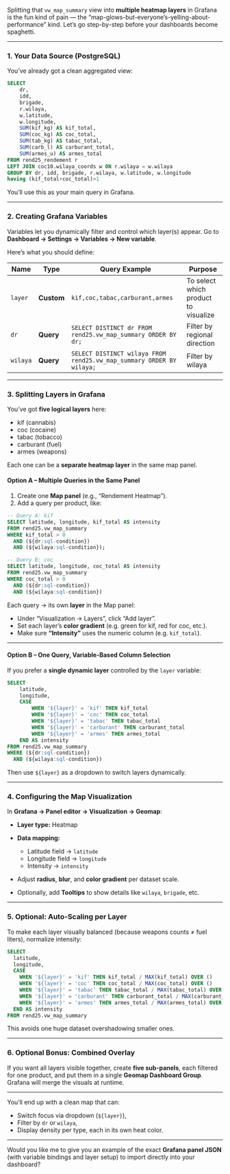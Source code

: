 Splitting that `vw_map_summary` view into **multiple heatmap layers** in Grafana is the fun kind of pain — the “map-glows-but-everyone’s-yelling-about-performance” kind. Let’s go step-by-step before your dashboards become spaghetti.

---

### 1. Your Data Source (PostgreSQL)

You’ve already got a clean aggregated view:

```sql
SELECT
    dr,
    idd,
    brigade,
    r.wilaya,
    w.latitude,
    w.longitude,
    SUM(kif_kg) AS kif_total,
    SUM(coc_kg) AS coc_total,
    SUM(tab_kg) AS tabac_total,
    SUM(carb_l) AS carburant_total,
    SUM(armes_u) AS armes_total
FROM rend25_rendement r
LEFT JOIN coc10.wilaya_coords w ON r.wilaya = w.wilaya
GROUP BY dr, idd, brigade, r.wilaya, w.latitude, w.longitude
having (kif_total+coc_total)>1

```

You’ll use this as your main query in Grafana.

---

### 2. Creating Grafana **Variables**

Variables let you dynamically filter and control which layer(s) appear.
Go to **Dashboard → Settings → Variables → New variable**.

Here’s what you should define:

| Name     | Type       | Query Example                                                        | Purpose                              |
| -------- | ---------- | -------------------------------------------------------------------- | ------------------------------------ |
| `layer`  | **Custom** | `kif,coc,tabac,carburant,armes`                                      | To select which product to visualize |
| `dr`     | **Query**  | `SELECT DISTINCT dr FROM rend25.vw_map_summary ORDER BY dr;`         | Filter by regional direction         |
| `wilaya` | **Query**  | `SELECT DISTINCT wilaya FROM rend25.vw_map_summary ORDER BY wilaya;` | Filter by wilaya                     |

---

### 3. Splitting Layers in Grafana

You’ve got **five logical layers** here:

* kif (cannabis)
* coc (cocaine)
* tabac (tobacco)
* carburant (fuel)
* armes (weapons)

Each one can be a **separate heatmap layer** in the same map panel.

#### Option A – Multiple Queries in the Same Panel

1. Create one **Map panel** (e.g., “Rendement Heatmap”).
2. Add a query per product, like:

```sql
-- Query A: kif
SELECT latitude, longitude, kif_total AS intensity
FROM rend25.vw_map_summary
WHERE kif_total > 0
  AND (${dr:sql-condition}) 
  AND (${wilaya:sql-condition});

-- Query B: coc
SELECT latitude, longitude, coc_total AS intensity
FROM rend25.vw_map_summary
WHERE coc_total > 0
  AND (${dr:sql-condition}) 
  AND (${wilaya:sql-condition})
```

Each query → its own **layer** in the Map panel:

* Under “Visualization → Layers”, click “Add layer”.
* Set each layer’s **color gradient** (e.g. green for kif, red for coc, etc.).
* Make sure **“Intensity”** uses the numeric column (e.g. `kif_total`).

---

#### Option B – One Query, Variable-Based Column Selection

If you prefer a **single dynamic layer** controlled by the `layer` variable:

```sql
SELECT
    latitude,
    longitude,
    CASE
        WHEN '${layer}' = 'kif' THEN kif_total
        WHEN '${layer}' = 'coc' THEN coc_total
        WHEN '${layer}' = 'tabac' THEN tabac_total
        WHEN '${layer}' = 'carburant' THEN carburant_total
        WHEN '${layer}' = 'armes' THEN armes_total
    END AS intensity
FROM rend25.vw_map_summary
WHERE (${dr:sql-condition})
  AND (${wilaya:sql-condition})
```

Then use `${layer}` as a dropdown to switch layers dynamically.

---

### 4. Configuring the Map Visualization

In **Grafana → Panel editor → Visualization → Geomap**:

* **Layer type:** Heatmap
* **Data mapping:**

    * Latitude field → `latitude`
    * Longitude field → `longitude`
    * Intensity → `intensity`
* Adjust **radius**, **blur**, and **color gradient** per dataset scale.
* Optionally, add **Tooltips** to show details like `wilaya`, `brigade`, etc.

---

### 5. Optional: Auto-Scaling per Layer

To make each layer visually balanced (because weapons counts ≠ fuel liters), normalize intensity:

```sql
SELECT
  latitude,
  longitude,
  CASE
    WHEN '${layer}' = 'kif' THEN kif_total / MAX(kif_total) OVER ()
    WHEN '${layer}' = 'coc' THEN coc_total / MAX(coc_total) OVER ()
    WHEN '${layer}' = 'tabac' THEN tabac_total / MAX(tabac_total) OVER ()
    WHEN '${layer}' = 'carburant' THEN carburant_total / MAX(carburant_total) OVER ()
    WHEN '${layer}' = 'armes' THEN armes_total / MAX(armes_total) OVER ()
  END AS intensity
FROM rend25.vw_map_summary
```

This avoids one huge dataset overshadowing smaller ones.

---

### 6. Optional Bonus: Combined Overlay

If you want all layers visible together, create **five sub-panels**, each filtered for one product, and put them in a single **Geomap Dashboard Group**. Grafana will merge the visuals at runtime.

---

You’ll end up with a clean map that can:

* Switch focus via dropdown (`${layer}`),
* Filter by `dr` or `wilaya`,
* Display density per type, each in its own heat color.

---

Would you like me to give you an example of the exact **Grafana panel JSON** (with variable bindings and layer setup) to import directly into your dashboard?
